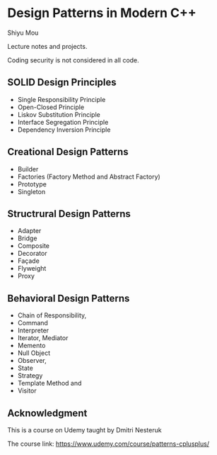 # Design Patterns in Modern C++

Shiyu Mou

Lecture notes and projects. 

Coding security is not considered in all code.

## SOLID Design Principles

- Single Responsibility Principle
- Open-Closed Principle
- Liskov Substitution Principle
- Interface Segregation Principle 
- Dependency Inversion Principle

## Creational Design Patterns

- Builder
- Factories (Factory Method and Abstract Factory)
- Prototype 
- Singleton

## Structrural Design Patterns 

- Adapter
- Bridge
- Composite 
- Decorator 
- Façade
- Flyweight 
- Proxy

## Behavioral Design Patterns

- Chain of Responsibility, 
- Command
- Interpreter
- Iterator, Mediator
- Memento
- Null Object
- Observer, 
- State
- Strategy
- Template Method and
- Visitor

## Acknowledgment 

This is a course on Udemy taught by Dmitri Nesteruk 

The course link: https://www.udemy.com/course/patterns-cplusplus/